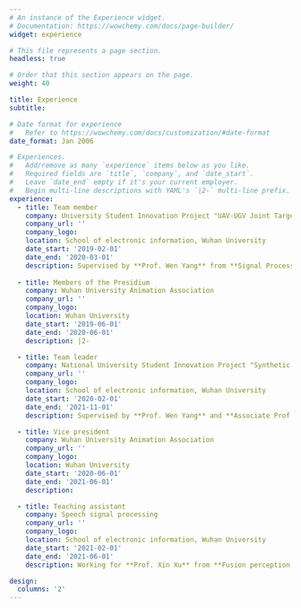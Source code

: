 ```yaml
---
# An instance of the Experience widget.
# Documentation: https://wowchemy.com/docs/page-builder/
widget: experience

# This file represents a page section.
headless: true

# Order that this section appears on the page.
weight: 40

title: Experience
subtitle:

# Date format for experience
#   Refer to https://wowchemy.com/docs/customization/#date-format
date_format: Jan 2006

# Experiences.
#   Add/remove as many `experience` items below as you like.
#   Required fields are `title`, `company`, and `date_start`.
#   Leave `date_end` empty if it's your current employer.
#   Begin multi-line descriptions with YAML's `|2-` multi-line prefix.
experience:
  - title: Team member
    company: University Student Innovation Project "UAV-UGV Joint Target Search" 
    company_url: ''
    company_logo: 
    location: School of electronic information, Wuhan University
    date_start: '2019-02-01'
    date_end: '2020-03-01'
    description: Supervised by **Prof. Wen Yang** from **Signal Processing Lab, Electronic Information School, Wuhan Univ.**
        
  - title: Members of the Presidium
    company: Wuhan University Animation Association
    company_url: ''
    company_logo: 
    location: Wuhan University
    date_start: '2019-06-01'
    date_end: '2020-06-01'
    description: |2-

  - title: Team leader
    company: National University Student Innovation Project "Synthetic Aperture Imaging Based on Event Camera"
    company_url: ''
    company_logo: 
    location: School of electronic information, Wuhan University
    date_start: '2020-02-01'
    date_end: '2021-11-01'
    description: Supervised by **Prof. Wen Yang** and **Associate Prof. Lei Yu** from **Signal Processing Lab, Electronic Information School, Wuhan Univ.**

  - title: Vice president
    company: Wuhan University Animation Association
    company_url: ''
    company_logo: 
    location: Wuhan University
    date_start: '2020-06-01'
    date_end: '2021-06-01'
    description: 

  - title: Teaching assistant
    company: Speech signal processing
    company_url: ''
    company_logo: 
    location: School of electronic information, Wuhan University
    date_start: '2021-02-01'
    date_end: '2021-06-01'
    description: Working for **Prof. Xin Xu** from **Fusion perception Lab, Electronic Information School, Wuhan Univ.**

design:
  columns: '2'
---
```

